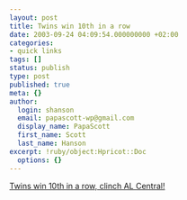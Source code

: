 ```yaml
---
layout: post
title: Twins win 10th in a row
date: 2003-09-24 04:09:54.000000000 +02:00
categories:
- quick links
tags: []
status: publish
type: post
published: true
meta: {}
author:
  login: shanson
  email: papascott-wp@gmail.com
  display_name: PapaScott
  first_name: Scott
  last_name: Hanson
excerpt: !ruby/object:Hpricot::Doc
  options: {}
---
```

<p><a title="KC and Chi both lost big" href="http://sports.yahoo.com/mlb/recap?gid=230923109">Twins win 10th in a row, clinch AL Central!</a></p>
